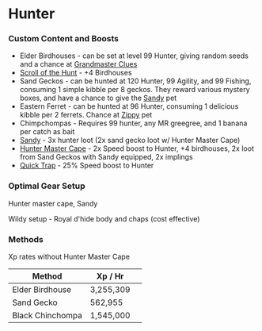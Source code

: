 # Hunter

### Custom Content and Boosts

* Elder Birdhouses - can be set at level 99 Hunter, giving random seeds and a chance at [Grandmaster Clues](https://bso-wiki.oldschool.gg/custom-items/grandmaster-clues)
* [Scroll of the Hunt](dungeoneering-training/dg-rewards.md#buyable-boosts-utility) - +4 Birdhouses
* Sand Geckos - can be hunted at 120 Hunter, 99 Agility, and 99 Fishing, consuming 1 simple kibble per 8 geckos. They reward various mystery boxes, and have a chance to give the [Sandy](../custom-items/pets.md#resource-gathering-and-loot-affecting-pets) pet
* Eastern Ferret - can be hunted at 96 Hunter, consuming 1 delicious kibble per 2 ferrets. Chance at [Zippy](../custom-items/pets.md#miscellaneous-pets) pet
* Chimpchompas - Requires 99 hunter, any MR greegree, and 1 banana per catch as bait
* [Sandy](../custom-items/pets.md#miscellaneous-pets) - 3x hunter loot (2x sand gecko loot w/ Hunter Master Cape)
* [Hunter Master Cape](../custom-items/equippables.md#master-capes) - 2x Speed boost to Hunter, +4 birdhouses, 2x loot from Sand Geckos with Sandy equipped, 2x implings
* [Quick Trap](invention/#inventions) - 25% Speed boost to Hunter

### Optimal Gear Setup

Hunter master cape, Sandy

Wildy setup - Royal d'hide body and chaps (cost effective)

### Methods

Xp rates without Hunter Master Cape

<table><thead><tr><th>Method</th><th>Xp / Hr</th><th data-hidden></th></tr></thead><tbody><tr><td>Elder Birdhouse</td><td>3,255,309</td><td></td></tr><tr><td>Sand Gecko</td><td>562,955</td><td></td></tr><tr><td>Black Chinchompa</td><td>1,545,000</td><td></td></tr></tbody></table>
